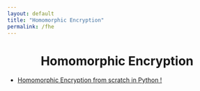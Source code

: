 ```yaml
---
layout: default
title: "Homomorphic Encryption"
permalink: /fhe
---
```




<h1 align="center"> Homomorphic Encryption </h1>


* [Homomorphic Encryption from scratch in Python !](https://blog.openmined.org/build-an-homomorphic-encryption-scheme-from-scratch-with-python/)
